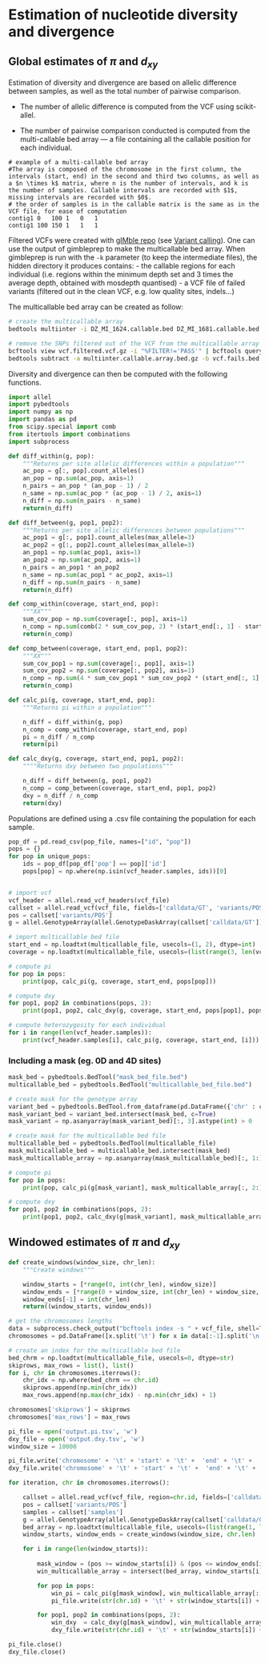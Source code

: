 # Estimation of nucleotide diversity and divergence

## Global estimates of $\pi$ and $d_{xy}$

Estimation of diversity and divergence are based on allelic difference between samples, as well as the total number of pairwise comparison. 

- The number of allelic difference is computed from the VCF using scikit-allel. 

- The number of pairwise comparison conducted is computed from the multi-callable bed array &mdash; a file containing all the callable position for each individual.

```
# example of a multi-callable bed array
#The array is composed of the chromosome in the first column, the intervals (start, end) in the second and third two columns, as well as a $n \times k$ matrix, where n is the number of intervals, and k is the number of samples. Callable intervals are recorded with $1$, missing intervals are recorded with $0$.
# the order of samples is in the callable matrix is the same as in the VCF file, for ease of computation
contig1 0   100 1   0   1
contig1 100 150 1   1   1
```

Filtered VCFs were created with [gIMble repo](https://github.com/DRL/gimbleprep) (see [Variant calling](variant_calling_and_filtering.md)). One can use the output of gimbleprep to make the multicallable bed array. When gimbleprep is run with the `-k` parameter (to keep the intermediate files), the hidden directory it produces contains:
    - the callable regions for each individual (i.e. regions within the minimum depth set and 3 times the average depth, obtained with mosdepth quantised)
    - a VCF file of failed variants (filtered out in the clean VCF, e.g. low quality sites, indels...)

The multicallable bed array can be created as follow:

```bash
# create the multicallable array
bedtools multiinter -i DZ_MI_1624.callable.bed DZ_MI_1681.callable.bed DZ_MI_1685.callable.bed MA_MI_1620.callable.bed TN_MI_1619.callable.bed ES_MI_1680.callable.bed ES_MI_1682.callable.bed ES_MI_1683.callable.bed ES_MI_1684.callable.bed ES_MI_1686.callable.bed PT_MI_61.callable.bed PT_MI_86.callable.bed PT_MI_7.callable.bed PT_MI_8.callable.bed ES_MI_1647.callable.bed -names DZ_MI_1624 DZ_MI_1681 DZ_MI_1685 MA_MI_1620 TN_MI_1619 ES_MI_1680 ES_MI_1682 ES_MI_1683 ES_MI_1684 ES_MI_1686 PT_MI_61 PT_MI_86 PT_MI_7 PT_MI_8 ES_MI_1647 | cut -f 1-3,6- | gzip > multiinter.callable.array.bed.gz

# remove the SNPs filtered out of the VCF from the multicallable array
bcftools view vcf.filtered.vcf.gz -i "%FILTER!='PASS'" | bcftools query -f '%CHROM\t%POS0\t%END\t%FILTER\n' | gzip > vcf.fails.bed.gz
bedtools subtract -a multiinter.callable.array.bed.gz -b vcf.fails.bed.gz | gzip > multiinter.callable.array.clean.bed.gz
```

Diversity and divergence can then be computed with the following functions.

```python
import allel
import pybedtools
import numpy as np
import pandas as pd
from scipy.special import comb
from itertools import combinations
import subprocess

def diff_within(g, pop):
    """Returns per site allelic differences within a population"""
    ac_pop = g[:, pop].count_alleles()
    an_pop = np.sum(ac_pop, axis=1)
    n_pairs = an_pop * (an_pop - 1) / 2
    n_same = np.sum(ac_pop * (ac_pop - 1) / 2, axis=1)
    n_diff = np.sum(n_pairs - n_same)
    return(n_diff)

def diff_between(g, pop1, pop2):
    """Returns per site allelic differences between populations"""
    ac_pop1 = g[:, pop1].count_alleles(max_allele=3)
    ac_pop2 = g[:, pop2].count_alleles(max_allele=3)
    an_pop1 = np.sum(ac_pop1, axis=1)
    an_pop2 = np.sum(ac_pop2, axis=1)
    n_pairs = an_pop1 * an_pop2 
    n_same = np.sum(ac_pop1 * ac_pop2, axis=1)
    n_diff = np.sum(n_pairs - n_same)
    return(n_diff)

def comp_within(coverage, start_end, pop):
    """XX"""
    sum_cov_pop = np.sum(coverage[:, pop], axis=1)
    n_comp = np.sum(comb(2 * sum_cov_pop, 2) * (start_end[:, 1] - start_end[:, 0]))
    return(n_comp)

def comp_between(coverage, start_end, pop1, pop2):
    """XX"""
    sum_cov_pop1 = np.sum(coverage[:, pop1], axis=1)
    sum_cov_pop2 = np.sum(coverage[:, pop2], axis=1)
    n_comp = np.sum(4 * sum_cov_pop1 * sum_cov_pop2 * (start_end[:, 1] - start_end[:, 0]))
    return(n_comp)

def calc_pi(g, coverage, start_end, pop):
    """Returns pi within a population"""

    n_diff = diff_within(g, pop)
    n_comp = comp_within(coverage, start_end, pop)
    pi = n_diff / n_comp
    return(pi)

def calc_dxy(g, coverage, start_end, pop1, pop2):
    """"Returns dxy between two populations"""

    n_diff = diff_between(g, pop1, pop2)
    n_comp = comp_between(coverage, start_end, pop1, pop2)
    dxy = n_diff / n_comp
    return(dxy)

```

Populations are defined using a .csv file containing the population for each sample. 

```python
pop_df = pd.read_csv(pop_file, names=["id", "pop"])
pops = {}
for pop in unique_pops:
    ids = pop_df[pop_df['pop'] == pop]['id']
    pops[pop] = np.where(np.isin(vcf_header.samples, ids))[0]


# import vcf
vcf_header = allel.read_vcf_headers(vcf_file)
callset = allel.read_vcf(vcf_file, fields=['calldata/GT', 'variants/POS', 'samples'])
pos = callset['variants/POS']
g = allel.GenotypeArray(allel.GenotypeDaskArray(callset['calldata/GT']))

# import multicallable bed file
start_end = np.loadtxt(multicallable_file, usecols=(1, 2), dtype=int)
coverage = np.loadtxt(multicallable_file, usecols=(list(range(3, len(vcf_header.samples) + 3))), dtype=int)

# compute pi
for pop in pops:
    print(pop, calc_pi(g, coverage, start_end, pops[pop]))

# compute dxy
for pop1, pop2 in combinations(pops, 2):
    print(pop1, pop2, calc_dxy(g, coverage, start_end, pops[pop1], pops[pop2]))

# compute heterozygosity for each individual 
for i in range(len(vcf_header.samples)):
    print(vcf_header.samples[i], calc_pi(g, coverage, start_end, [i]))
```

### Including a mask (eg. 0D and 4D sites)

```python
mask_bed = pybedtools.BedTool("mask_bed_file.bed")
multicallable_bed = pybedtools.BedTool("multicallable_bed_file.bed")

# create mask for the genotype array
variant_bed = pybedtools.BedTool.from_dataframe(pd.DataFrame({'chr' : chrom, 'start' : pos - 1, 'end' : pos}))
mask_variant_bed = variant_bed.intersect(mask_bed, c=True)
mask_variant = np.asanyarray(mask_variant_bed)[:, 3].astype(int) > 0

# create mask for the multicallable bed file
multicallable_bed = pybedtools.BedTool(multicallable_file)
mask_multicallable_bed = multicallable_bed.intersect(mask_bed)
mask_multicallable_array = np.asanyarray(mask_multicallable_bed)[:, 1:].astype(int)

# compute pi
for pop in pops:
    print(pop, calc_pi(g[mask_variant], mask_multicallable_array[:, 2:], mask_multicallable_array[:, :2], pops[pop]))

# compute dxy
for pop1, pop2 in combinations(pops, 2):
    print(pop1, pop2, calc_dxy(g[mask_variant], mask_multicallable_array[:, 2:], mask_multicallable_array[:, :2], pops[pop1], pops[pop2]))
```

## Windowed estimates of $\pi$ and $d_{xy}$

```python
def create_windows(window_size, chr_len):
    """Create windows"""

    window_starts = [*range(0, int(chr_len), window_size)]
    window_ends = [*range(0 + window_size, int(chr_len) + window_size, window_size)]
    window_ends[-1] = int(chr_len)
    return((window_starts, window_ends))
```

```python
# get the chromosomes lengths
data = subprocess.check_output("bcftools index -s " + vcf_file, shell=True, text=True)
chromosomes = pd.DataFrame([x.split('\t') for x in data[:-1].split('\n')], columns=["id", "len", "vcf_line"])

# create an index for the multicallable bed file
bed_chrm = np.loadtxt(multicallable_file, usecols=0, dtype=str)
skiprows, max_rows = list(), list()
for i, chr in chromosomes.iterrows():
    chr_idx = np.where(bed_chrm == chr.id)
    skiprows.append(np.min(chr_idx))
    max_rows.append(np.max(chr_idx) - np.min(chr_idx) + 1)

chromosomes['skiprows'] = skiprows
chromosomes['max_rows'] = max_rows

pi_file = open('output.pi.tsv', 'w')
dxy_file = open('output.dxy.tsv', 'w')
window_size = 10000

pi_file.write('chromosome' + '\t' + 'start' + '\t' +  'end' + '\t' +  'pop' + '\t' +  'pi' + '\n')
dxy_file.write('chromosome' + '\t' + 'start' + '\t' +  'end' + '\t' +  'pop1' + '\t' +  'pop2' + '\t' +  'dxy' + '\n')

for iteration, chr in chromosomes.iterrows():

    callset = allel.read_vcf(vcf_file, region=chr.id, fields=['calldata/GT', 'variants/POS', 'samples'], tabix=True)
    pos = callset['variants/POS']
    samples = callset['samples']
    g = allel.GenotypeArray(allel.GenotypeDaskArray(callset['calldata/GT']))
    bed_array = np.loadtxt(multicallable_file, usecols=(list(range(1, len(samples) + 3))), skiprows=chr.skiprows, max_rows=chr.max_rows, dtype=int)
    window_starts, window_ends = create_windows(window_size, chr.len)

    for i in range(len(window_starts)):
        
        mask_window = (pos >= window_starts[i]) & (pos <= window_ends[i])
        win_multicallable_array = intersect(bed_array, window_starts[i], window_ends[i])

        for pop in pops:
            win_pi = calc_pi(g[mask_window], win_multicallable_array[:, 2:], win_multicallable_array[:, :2], pops[pop])
            pi_file.write(str(chr.id) + '\t' + str(window_starts[i]) + '\t' +  str(window_ends[i]) + '\t' +  pop + '\t' +  str(win_pi) + '\n')

        for pop1, pop2 in combinations(pops, 2):
            win_dxy  = calc_dxy(g[mask_window], win_multicallable_array[:, 2:], win_multicallable_array[:, :2], pops[pop1], pops[pop2])
            dxy_file.write(str(chr.id) + '\t' + str(window_starts[i]) + '\t' +  str(window_ends[i]) + '\t' +  pop1 + '\t' +  pop2 + '\t' +  str(win_dxy) + '\n')

pi_file.close()
dxy_file.close()
```
